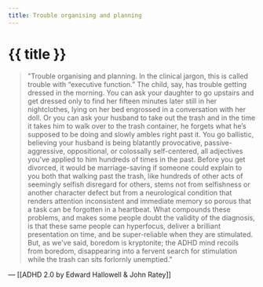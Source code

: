 ```yaml
---
title: Trouble organising and planning
---
```


# {{ title }}

> "Trouble organising and planning. In the clinical jargon, this is called trouble with “executive function.” The child, say, has trouble getting dressed in the morning. You can ask your daughter to go upstairs and get dressed only to find her fifteen minutes later still in her nightclothes, lying on her bed engrossed in a conversation with her doll. Or you can ask your husband to take out the trash and in the time it takes him to walk over to the trash container, he forgets what he’s supposed to be doing and slowly ambles right past it. You go ballistic, believing your husband is being blatantly provocative, passive-aggressive, oppositional, or colossally self-centered, all adjectives you've applied to him hundreds of times in the past. Before you get divorced, it would be marriage-saving if someone could explain to you both that walking past the trash, like hundreds of other acts of seemingly selfish disregard for others, stems not from selfishness or another character defect but from a neurological condition that renders attention inconsistent and immediate memory so porous that a task can be forgotten in a heartbeat. What compounds these problems, and makes some people doubt the validity of the diagnosis, is that these same people can hyperfocus, deliver a brilliant presentation on time, and be super-reliable when they are stimulated. But, as we've said, boredom is kryptonite; the ADHD mind recoils from boredom, disappearing into a fervent search for stimulation while the trash can sits forlornly unemptied."

— [[ADHD 2.0 by Edward Hallowell & John Ratey]]